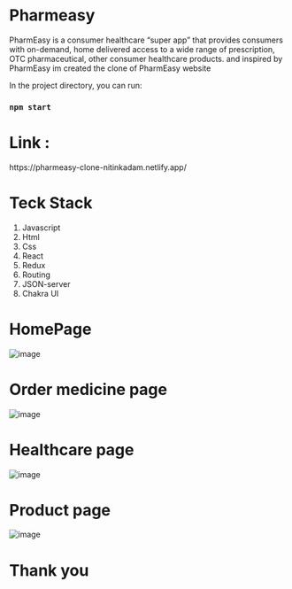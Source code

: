 # Pharmeasy
PharmEasy is a consumer healthcare “super app” that provides consumers with on-demand, home delivered access to a wide range of prescription, OTC pharmaceutical, other consumer healthcare products. and inspired by PharmEasy  im created the clone of PharmEasy website

In the project directory, you can run:

### `npm start`

<h1>Link : </h1> https://pharmeasy-clone-nitinkadam.netlify.app/


# Teck Stack
<ol>
  <li>Javascript</li>
   <li>Html</li>
   <li>Css</li>
   <li>React</li>
   <li>Redux</li>
   <li>Routing</li>
   <li>JSON-server</li>
   <li>Chakra UI</li>
  </ol>
  
  
 # HomePage
 ![image](https://user-images.githubusercontent.com/99539536/174263266-6b70ae18-6c25-4af2-bd65-9f3613e7eec9.png)

# Order medicine page
![image](https://user-images.githubusercontent.com/99539536/174263385-876e32eb-2bb3-4ce8-a42d-a6325faee24a.png)

# Healthcare page
![image](https://user-images.githubusercontent.com/99539536/174263429-5042f990-c0e0-48e3-ad0e-c615ef829c8a.png)

# Product page
![image](https://user-images.githubusercontent.com/99539536/174263560-dbc7276f-ab48-402c-bd99-7ba893dea478.png)

# Thank you 

